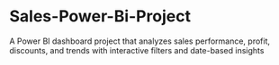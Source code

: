 # Sales-Power-Bi-Project
A Power BI dashboard project that analyzes sales performance, profit, discounts, and trends with interactive filters and date-based insights

